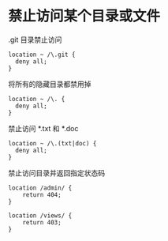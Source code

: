 # 禁止访问某个目录或文件

 .git 目录禁止访问

```
location ~ /\.git {
  deny all;
}
```

将所有的隐藏目录都禁用掉

```
location ~ /\. {
  deny all;
}
```

禁止访问 *.txt 和 *.doc

```
location ~ /\.(txt|doc) {
  deny all;
}
```

禁止访问目录并返回指定状态码

```
location /admin/ {
	return 404;
}

location /views/ {
	return 403;
}

```

